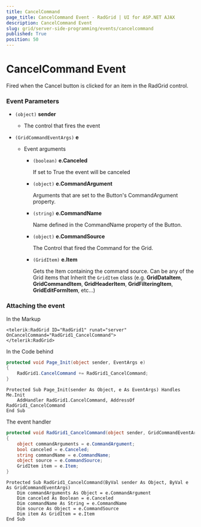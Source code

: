 ```yaml
---
title: CancelCommand
page_title: CancelCommand Event - RadGrid | UI for ASP.NET AJAX
description: CancelCommand Event
slug: grid/server-side-programming/events/cancelcommand
published: True
position: 50
---
```


# CancelCommand Event

Fired when the Cancel button is clicked for an item in the RadGrid control.

### Event Parameters

* `(object)` **sender**

    * The control that fires the event

* `(GridCommandEventArgs)` **e**

    * Event arguments 

        * `(boolean)` **e.Canceled**
            
            If set to True the event will be canceled

        * `(object)` **e.CommandArgument**

            Arguments that are set to the Button's CommandArgument property.

        * `(string)` **e.CommandName**

            Name defined in the CommandName property of the Button.

        * `(object)` **e.CommandSource**

            The Control that fired the Command for the Grid.

        * `(GridItem)` **e.Item**

            Gets the Item containing the command source. Can be any of the Grid items that Inherit the `GridItem` class (e.g. **GridDataItem**,  **GridCommandItem**, **GridHeaderItem**, **GridFilteringItem**, **GridEditFormItem**, etc...)

### Attaching the event

In the Markup

````ASP.NET
<telerik:RadGrid ID="RadGrid1" runat="server" OnCancelCommand="RadGrid1_CancelCommand">
</telerik:RadGrid>
````

In the Code behind

````C#
protected void Page_Init(object sender, EventArgs e)
{
    RadGrid1.CancelCommand += RadGrid1_CancelCommand;
}
````
````VB
Protected Sub Page_Init(sender As Object, e As EventArgs) Handles Me.Init
    AddHandler RadGrid1.CancelCommand, AddressOf RadGrid1_CancelCommand
End Sub
````

The event handler

````C#
protected void RadGrid1_CancelCommand(object sender, GridCommandEventArgs e)
{
    object commandArguments = e.CommandArgument;
    bool canceled = e.Canceled;
    string commandName = e.CommandName;
    object source = e.CommandSource;
    GridItem item = e.Item;
}
````
````VB
Protected Sub RadGrid1_CancelCommand(ByVal sender As Object, ByVal e As GridCommandEventArgs)
    Dim commandArguments As Object = e.CommandArgument
    Dim canceled As Boolean = e.Canceled
    Dim commandName As String = e.CommandName
    Dim source As Object = e.CommandSource
    Dim item As GridItem = e.Item
End Sub
````
 
  
